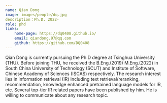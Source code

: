 ```yaml
---
name: Qian Dong  
image: images/people/dq.jpg 
description：Ph.D. 2022-   
role: phd   
links:  
    home-page: https://dq0408.github.io/   
    email: qiandong.97@qq.com   
    github: https://github.com/DQ0408   
---  
```


Qian Dong is currently pursuing the Ph.D degree at Tsinghua University (THU). Before joining THU, he received the B.Eng.(2019) M.Eng.(2022) in South China University of Technology (SCUT) and Institute of Software, Chinese Academy of Sciences (ISCAS) respectively. The research interest lies in information retrieval (IR) including text retrieval/reranking, recommendation, knowledge enhanced pretrained language models for IR, etc. Several top-tier IR related papers have been published by him. He is willing to communicate about any research topic.